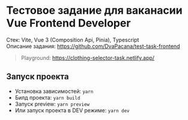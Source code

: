# Тестовое задание для ваканасии Vue Frontend Developer

Стек: Vite, Vue 3 (Composition Api, Pinia), Typescript  
Описание задания: https://github.com/DvaPacana/test-task-frontend

> Playground: https://clothing-selector-task.netlify.app/

## Запуск проекта

-   Установка зависимостей: `yarn`
-   Билд проекта: `yarn build`
-   Запуск preview: `yarn preview`
-   Или запуск проекта в DEV режиме: `yarn dev`
